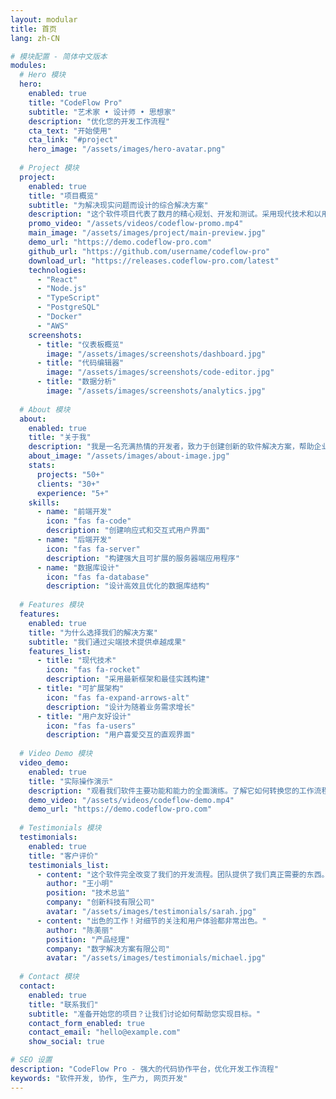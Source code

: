 ```yaml
---
layout: modular
title: 首页
lang: zh-CN

# 模块配置 - 简体中文版本
modules:
  # Hero 模块
  hero:
    enabled: true
    title: "CodeFlow Pro"
    subtitle: "艺术家 • 设计师 • 思想家"
    description: "优化您的开发工作流程"
    cta_text: "开始使用"
    cta_link: "#project"
    hero_image: "/assets/images/hero-avatar.png"
  
  # Project 模块
  project:
    enabled: true
    title: "项目概览"
    subtitle: "为解决现实问题而设计的综合解决方案"
    description: "这个软件项目代表了数月的精心规划、开发和测试。采用现代技术和以用户为中心的设计原则构建，提供卓越的性能和用户体验。"
    promo_video: "/assets/videos/codeflow-promo.mp4"
    main_image: "/assets/images/project/main-preview.jpg"
    demo_url: "https://demo.codeflow-pro.com"
    github_url: "https://github.com/username/codeflow-pro"
    download_url: "https://releases.codeflow-pro.com/latest"
    technologies:
      - "React"
      - "Node.js"
      - "TypeScript"
      - "PostgreSQL"
      - "Docker"
      - "AWS"
    screenshots:
      - title: "仪表板概览"
        image: "/assets/images/screenshots/dashboard.jpg"
      - title: "代码编辑器"
        image: "/assets/images/screenshots/code-editor.jpg"
      - title: "数据分析"
        image: "/assets/images/screenshots/analytics.jpg"
  
  # About 模块
  about:
    enabled: true
    title: "关于我"
    description: "我是一名充满热情的开发者，致力于创建创新的软件解决方案，帮助企业成长和成功。凭借多年现代网页技术经验，我专注于构建解决现实问题的用户友好应用程序。"
    about_image: "/assets/images/about-image.jpg"
    stats:
      projects: "50+"
      clients: "30+"
      experience: "5+"
    skills:
      - name: "前端开发"
        icon: "fas fa-code"
        description: "创建响应式和交互式用户界面"
      - name: "后端开发"
        icon: "fas fa-server"
        description: "构建强大且可扩展的服务器端应用程序"
      - name: "数据库设计"
        icon: "fas fa-database"
        description: "设计高效且优化的数据库结构"
  
  # Features 模块
  features:
    enabled: true
    title: "为什么选择我们的解决方案"
    subtitle: "我们通过尖端技术提供卓越成果"
    features_list:
      - title: "现代技术"
        icon: "fas fa-rocket"
        description: "采用最新框架和最佳实践构建"
      - title: "可扩展架构"
        icon: "fas fa-expand-arrows-alt"
        description: "设计为随着业务需求增长"
      - title: "用户友好设计"
        icon: "fas fa-users"
        description: "用户喜爱交互的直观界面"
  
  # Video Demo 模块
  video_demo:
    enabled: true
    title: "实际操作演示"
    description: "观看我们软件主要功能和能力的全面演练。了解它如何转换您的工作流程并提升生产力。"
    demo_video: "/assets/videos/codeflow-demo.mp4"
    demo_url: "https://demo.codeflow-pro.com"
  
  # Testimonials 模块
  testimonials:
    enabled: true
    title: "客户评价"
    testimonials_list:
      - content: "这个软件完全改变了我们的开发流程。团队提供了我们真正需要的东西。"
        author: "王小明"
        position: "技术总监"
        company: "创新科技有限公司"
        avatar: "/assets/images/testimonials/sarah.jpg"
      - content: "出色的工作！对细节的关注和用户体验都非常出色。"
        author: "陈美丽"
        position: "产品经理"
        company: "数字解决方案有限公司"
        avatar: "/assets/images/testimonials/michael.jpg"
  
  # Contact 模块
  contact:
    enabled: true
    title: "联系我们"
    subtitle: "准备开始您的项目？让我们讨论如何帮助您实现目标。"
    contact_form_enabled: true
    contact_email: "hello@example.com"
    show_social: true

# SEO 设置
description: "CodeFlow Pro - 强大的代码协作平台，优化开发工作流程"
keywords: "软件开发, 协作, 生产力, 网页开发"
---
```


<!-- 所有内容都由模块根据上面的设置动态生成 --> 